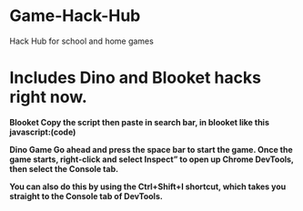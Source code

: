 # Game-Hack-Hub
Hack Hub for school and home games
# Includes Dino and Blooket hacks right now.
<p>
<b> Blooket <b>
  Copy the script then paste in search bar, in blooket like this javascript:(code)
  <p>
<b>  Dino Game <b>
    Go ahead and press the space bar to start the game. Once the game starts, right-click and select Inspect” to open up Chrome DevTools, then select the Console tab.

You can also do this by using the Ctrl+Shift+I shortcut, which takes you straight to the Console tab of DevTools.
